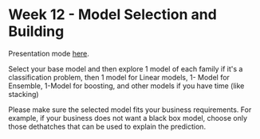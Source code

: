 # Week 12 - Model Selection and Building

Presentation mode [here](https://gamma.app/docs/Bank-Marketing-Analysis-l6jsybim7mqyq2o).

Select your base model and then explore 1 model of each family if it's a classification problem, then 1 model for Linear models, 1- Model for Ensemble, 1-Model for boosting, and other models if you have time (like stacking)
 
Please make sure the selected model fits your business requirements. For example, if your business does not want a black box model, choose only those dethatches that can be used to explain the prediction.
